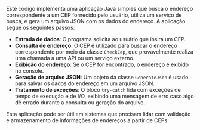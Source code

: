 Este código implementa uma aplicação Java simples que busca o endereço correspondente a um CEP fornecido pelo usuário, utiliza um serviço de busca, e gera um arquivo JSON com os dados do endereço. A aplicação segue os seguintes passos:

- **Entrada de dados**: O programa solicita ao usuário que insira um CEP.
- **Consulta de endereço**: O CEP é utilizado para buscar o endereço correspondente por meio da classe `CheckCep`, que provavelmente realiza uma chamada a uma API ou um serviço externo.
- **Exibição do endereço**: Se o CEP for encontrado, o endereço é exibido no console.
- **Geração de arquivo JSON**: Um objeto da classe `GenerateJson` é usado para salvar os dados do endereço em um arquivo JSON.
- **Tratamento de exceções**: O bloco `try-catch` lida com exceções de tempo de execução e de I/O, exibindo uma mensagem de erro caso algo dê errado durante a consulta ou geração do arquivo.

Esta aplicação pode ser útil em sistemas que precisam lidar com validação e armazenamento de informações de endereços a partir de CEPs.
